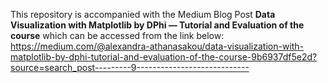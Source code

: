 This repository is accompanied with the Medium Blog Post **Data Visualization with Matplotlib by DPhi — Tutorial and Evaluation of the course** which can be accessed from the link below:
https://medium.com/@alexandra-athanasakou/data-visualization-with-matplotlib-by-dphi-tutorial-and-evaluation-of-the-course-9b6937df5e2d?source=search_post---------9----------------------------
